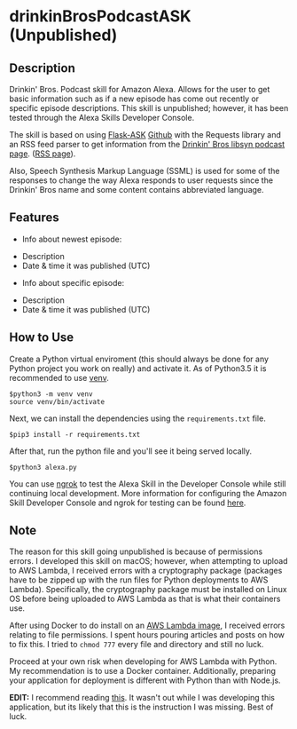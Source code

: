 # drinkinBrosPodcastASK (Unpublished)

## Description
Drinkin' Bros. Podcast skill for Amazon Alexa. Allows for the user  to get basic information such as if a new episode has come out recently or specific episode descriptions. This skill is unpublished; however, it has been tested through the Alexa Skills Developer Console. 

The skill is based on using [Flask-ASK](https://flask-ask.readthedocs.io/en/latest/) [Github](https://github.com/johnwheeler/flask-ask) with the Requests library and an RSS feed parser to get information from the [Drinkin' Bros libsyn podcast page](https://drinkingbros.libsyn.com). ([RSS page](https://drinkingbros.libsyn.com/rss)). 

Also, Speech Synthesis Markup Language (SSML) is used for some of the responses to change the way Alexa responds to user requests since the Drinkin' Bros name and some content contains abbreviated language.

## Features
* Info about newest episode: 
- Description
- Date & time it was published (UTC)
* Info about specific episode:
- Description
- Date & time it was published (UTC)

## How to Use
Create a Python virtual enviroment (this should always be done for any Python project you work on really) and activate it.
As of Python3.5 it is recommended to use [venv](https://docs.python.org/3/library/venv.html).

```
$python3 -m venv venv
source venv/bin/activate
```

Next, we can install the dependencies using the ```requirements.txt``` file.

```
$pip3 install -r requirements.txt
```

After that, run the python file and you'll see it being served locally.

```
$python3 alexa.py
```

You can use [ngrok](https://ngrok.com/) to test the Alexa Skill in the Developer Console while still continuing local development. More information for configuring the Amazon Skill Developer Console and ngrok for testing can be found [here](https://pythonprogramming.net/testing-deploying-alexa-skill-flask-ask-python-tutorial/).

## Note
The reason for this skill going unpublished is because of permissions errors. I developed this skill on macOS; however, when attempting to upload to AWS Lambda, I received errors with a cryptography package (packages have to be zipped up with the run files for Python deployments to AWS Lambda). Specifically, the cryptography package must be installed on Linux OS before being uploaded to AWS Lambda as that is what their containers use.

After using Docker to do install on an [AWS Lambda image](https://medium.com/@gotraveltoworld/use-docker-to-develop-the-aws-lambda-python-3-6-525007907369), I received errors relating to file permissions. I spent hours pouring articles and posts on how to fix this. I tried to ```chmod 777``` every file and directory and still no luck.

Proceed at your own risk when developing for AWS Lambda with Python. My recommendation is to use a Docker container. Additionally, preparing your application for deployment is different with Python than with Node.js. 

**EDIT:** I recommend reading [this](https://aws.amazon.com/premiumsupport/knowledge-center/build-python-lambda-deployment-package/). It wasn't out while I was developing this application, but its likely that this is the instruction I was missing. Best of luck.


